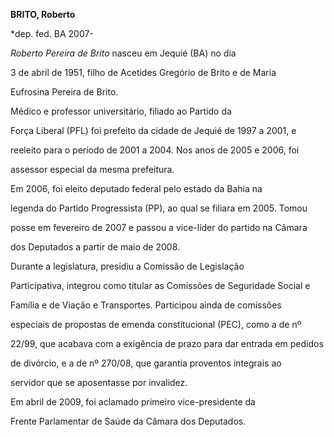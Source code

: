 **BRITO, Roberto**



\*dep. fed. BA 2007-



*Roberto Pereira de Brito* nasceu em Jequié (BA) no dia

3 de abril de 1951, filho de Acetides Gregório de Brito e de Maria

Eufrosina Pereira de Brito.



 Médico e professor universitário, filiado ao Partido da

Força Liberal (PFL) foi prefeito da cidade de Jequié de 1997 a 2001, e

reeleito para o período de 2001 a 2004. Nos anos de 2005 e 2006, foi

assessor especial da mesma prefeitura.



 Em 2006, foi eleito deputado federal pelo estado da Bahia na

legenda do Partido Progressista (PP), ao qual se filiara em 2005. Tomou

posse em fevereiro de 2007 e passou a vice-líder do partido na Câmara

dos Deputados a partir de maio de 2008.



 Durante a legislatura, presidiu a Comissão de Legislação

Participativa, integrou como titular as Comissões de Seguridade Social e

Família e de Viação e Transportes. Participou ainda de comissões

especiais de propostas de emenda constitucional (PEC), como a de nº

22/99, que acabava com a exigência de prazo para dar entrada em pedidos

de divórcio, e a de nº 270/08, que garantia proventos integrais ao

servidor que se aposentasse por invalidez.



 Em abril de 2009, foi aclamado primeiro vice-presidente da

Frente Parlamentar de Saúde da Câmara dos Deputados.





